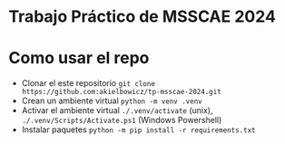 # Trabajo Práctico de MSSCAE 2024 


# Como usar el repo

- Clonar el este repositorio `git clone https://github.com:akielbowicz/tp-msscae-2024.git`
- Crean un ambiente virtual `python -m venv .venv`
- Activar el ambiente virtual `./.venv/activate` (unix), `./.venv/Scripts/Activate.ps1` (Windows Powershell)
- Instalar paquetes `python -m pip install -r requirements.txt`

